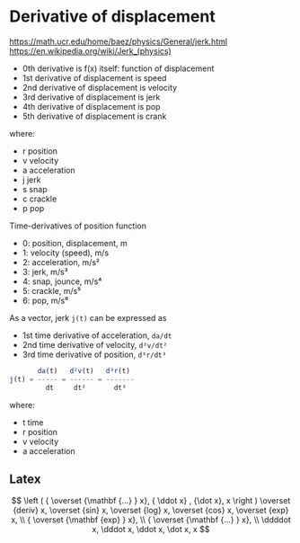 # Derivative of displacement

https://math.ucr.edu/home/baez/physics/General/jerk.html
https://en.wikipedia.org/wiki/Jerk_(physics)

- 0th derivative is f(x) itself: function of displacement
- 1st derivative of displacement is speed
- 2nd derivative of displacement is velocity
- 3rd derivative of displacement is jerk
- 4th derivative of displacement is pop
- 5th derivative of displacement is crank

where:
- r position
- v velocity
- a acceleration
- j jerk
- s snap
- c crackle
- p pop



Time-derivatives of position function
- 0: position, displacement, m
- 1: velocity (speed),       m/s
- 2: acceleration,           m/s²
- 3: jerk,                   m/s³
- 4: snap, jounce,           m/s⁴
- 5: crackle,                m/s⁵
- 6: pop,                    m/s⁶

As a vector, jerk `j(t)` can be expressed as 
- 1st time derivative of acceleration, `da/dt`
- 2nd time derivative of velocity, `d²v/dt²`
- 3rd time derivative of position, `d³r/dt³`

```js
       da(t)   d²v(t)   d³r(t)
j(t) = ----- = ------ = -------
         dt     dt²       dt³
```

where:
- t  time
- r  position
- v  velocity
- a  acceleration


## Latex

$$
\left (
  { \overset {\mathbf {...} } x},
  { \ddot x} , {\dot x}, x
\right )
\overset {deriv} x,
  \overset {sin} x,
  \overset {log} x,
  \overset {cos} x,
  \overset {exp} x, \\
  { \overset {\mathbf {exp} } x}, \\
  { \overset {\mathbf {...} } x}, \\
  \ddddot x,
  \dddot x,
  \ddot x,
  \dot x,
  x
$$
